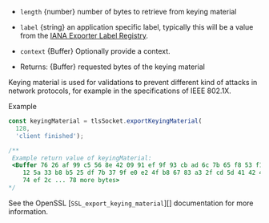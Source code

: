 <!-- YAML
added: v13.10.0
-->

* `length` {number} number of bytes to retrieve from keying material
* `label` {string} an application specific label, typically this will be a
  value from the
  [IANA Exporter Label Registry](https://www.iana.org/assignments/tls-parameters/tls-parameters.xhtml#exporter-labels).
* `context` {Buffer} Optionally provide a context.

* Returns: {Buffer} requested bytes of the keying material

Keying material is used for validations to prevent different kind of attacks in
network protocols, for example in the specifications of IEEE 802.1X.

Example

```js
const keyingMaterial = tlsSocket.exportKeyingMaterial(
  128,
  'client finished');

/**
 Example return value of keyingMaterial:
 <Buffer 76 26 af 99 c5 56 8e 42 09 91 ef 9f 93 cb ad 6c 7b 65 f8 53 f1 d8 d9
    12 5a 33 b8 b5 25 df 7b 37 9f e0 e2 4f b8 67 83 a3 2f cd 5d 41 42 4c 91
    74 ef 2c ... 78 more bytes>
*/
```
See the OpenSSL [`SSL_export_keying_material`][] documentation for more
information.

